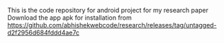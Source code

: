 This is the code repository for android project for my research paper
Download the app apk for installation from https://github.com/abhishekwebcode/research/releases/tag/untagged-d2f2956d684fddd4ae7c

